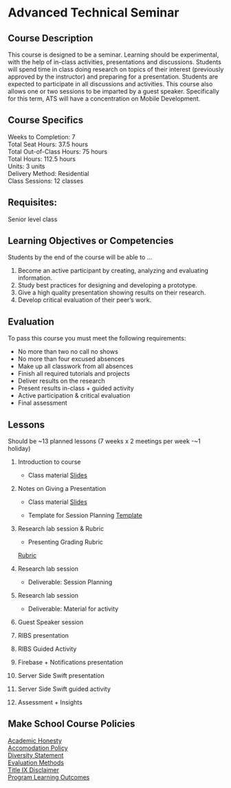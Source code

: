 # Advanced Technical Seminar

## Course Description

This course is designed to be a seminar. Learning should be experimental, with the help of in-class activities, presentations and discussions. Students will spend time in class doing research on topics of their interest (previously approved by the instructor) and preparing for a presentation. Students are expected to participate in all discussions and activities. This course also allows one or two sessions to be imparted by a guest speaker.
Specifically for this term, ATS will have a concentration on Mobile Development.


## Course Specifics

Weeks to Completion:  7 <br>
Total Seat Hours:  37.5 hours <br>
Total Out-of-Class Hours: 75 hours <br>
Total Hours: 112.5 hours <br>
Units:  3 units <br>
Delivery Method:  Residential <br>
Class Sessions:  12 classes

## Requisites:

 Senior level class<br>

## Learning Objectives or Competencies

Students by the end of the course will be able to ...

1. Become an active participant by creating, analyzing and evaluating information.
1. Study best practices for designing and developing a prototype.
1. Give a high quality presentation showing results on their research.
1. Develop critical evaluation of their peer’s work.

## Evaluation

To pass this course you must meet the following requirements:

- No more than two no call no shows
- No more than four excused absences
- Make up all classwork from all absences
- Finish all required tutorials and projects
- Deliver results on the research
- Present results in-class + guided activity
- Active participation & critical evaluation
- Final assessment


## Lessons

Should be ~13 planned lessons (7 weeks x 2 meetings per week -~1 holiday)

1. Introduction to course
    - Class material [Slides](https://docs.google.com/presentation/d/14BbKi7hEKUqedhPZk3SYFxRPP2P0DrToxKREgEhN16c/edit?usp=sharing)

1. Notes on Giving a Presentation
    - Class material
    [Slides](https://docs.google.com/presentation/d/1dRzJE_A2eLcyee8C9KWXBoAnzIv-sqaYSdr30mNOT18/edit?usp=sharing)

    - Template for Session Planning
    [Template](https://docs.google.com/document/d/1PT8323UEyCGouDSZTYBFwLBN7NnKZLyQZQPesAergHY/edit?usp=sharing)

1. Research lab session & Rubric
    - Presenting Grading Rubric

    [Rubric](https://docs.google.com/document/d/1JqCX9wvQR9iaj25w3Ncpn7IOtMBKpfy2cMBuzzW88fA/edit?usp=sharing)

1. Research lab session
    - Deliverable: Session Planning

1. Research lab session
    - Deliverable: Material for activity

1. Guest Speaker session

1. RIBS presentation

1. RIBS Guided Activity

1. Firebase + Notifications presentation

1. Server Side Swift presentation

1. Server Side Swift guided activity

1. Assessment + Insights


## Make School Course Policies

[Academic Honesty](https://github.com/Product-College-Courses/Common-Syllabus-Sections/blob/master/Academic-Honesty-and-Plagiarism.md)<br>
[Accomodation Policy](https://github.com/Product-College-Courses/Common-Syllabus-Sections/blob/master/Accommodation-Policy.md)<br>
[Diversity Statement](https://github.com/Product-College-Courses/Common-Syllabus-Sections/blob/master/Diversity-Statement.md)<br>
[Evaluation Methods](https://github.com/Product-College-Courses/Common-Syllabus-Sections/blob/master/Evaluation-Methods.md)
<br>
[Title IX Disclaimer](https://github.com/Product-College-Courses/Common-Syllabus-Sections/blob/master/Evaluations-Title-X-Disclaimer.md)<br>
[Program Learning Outcomes](https://github.com/Product-College-Courses/Common-Syllabus-Sections/blob/master/Program-Learning-Outcomes.md)
